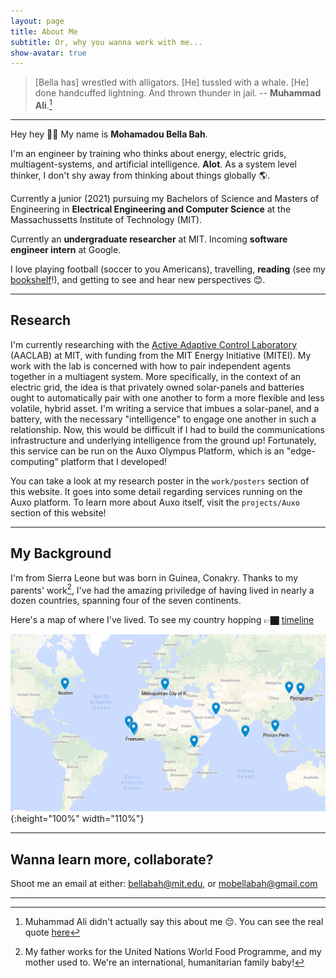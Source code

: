 ```yaml
---
layout: page
title: About Me
subtitle: Or, why you wanna work with me...
show-avatar: true
--- 
```

  
<link href="/../../wave.css" rel="stylesheet" type="text/css" />

> [Bella has] wrestled with alligators. [He] tussled with a whale. [He] done handcuffed lightning. And thrown thunder in jail. -- **Muhammad Ali**.[^1]

---

Hey hey <span class="wave">👋🏿</span> My name is **Mohamadou Bella Bah**.  

I'm an engineer by training who thinks about energy, electric grids, multiagent-systems, and artificial intelligence. **Alot**. As a system level thinker, I don't shy away from thinking about things globally 🌎. 

<p class="about-text">
<span class="fa fa-graduation-cap about-icon"></span>
Currently a junior (2021) pursuing my Bachelors of Science and Masters of Engineering in <strong>Electrical Engineering and Computer Science</strong> at the Massachussetts Institute of Technology (MIT). 
</p>

<p class="about-text">
<span class="fa fa-briefcase about-icon"></span>
Currently an <strong>undergraduate researcher</strong> at MIT. Incoming <strong>software engineer intern</strong> at Google. 
</p>

<p class="about-text">
<span class="fa fa-heart about-icon"></span>
I love playing football (soccer to you Americans), travelling, <strong>reading</strong> (see my <a href="https://www.bellabah.com/pages/bookshelf">bookshelf</a>!), and getting to see and hear new perspectives 😊.</p>

---

## Research
I'm currently researching with the [Active Adaptive Control Laboratory](http://aaclab.mit.edu) (AACLAB) at MIT, with funding from the MIT Energy Initiative (MITEI). My work with the lab is concerned with how to pair independent agents together in a multiagent system. More specifically, in the context of an electric grid, the idea is that privately owned solar-panels and batteries ought to automatically pair with one another to form a more flexible and less volatile, hybrid asset. I'm writing a service that imbues a solar-panel, and a battery, with the necessary "intelligence" to engage one another in such a relationship. Now, this would be difficult if I had to build the communications infrastructure and underlying intelligence from the ground up! Fortunately, this service can be run on the Auxo Olympus Platform, which is an "edge-computing" platform that I developed! 


You can take a look at my research poster in the `work/posters` section of this website. It goes into some detail regarding services running on the Auxo platform. To learn more about Auxo itself, visit the `projects/Auxo` section of this website! 

---

## My Background

I'm from Sierra Leone but was born in Guinea, Conakry. Thanks to my parents' work[^2], I've had the amazing priviledge of having lived in nearly a dozen countries, spanning four of the seven continents. 

Here's a map of where I've lived. To see my country hopping 👉🏿 [timeline](https://www.bellabah.com/pages/timeline/timeline.html)

![image](/img/world_map.png){:height="100%" width="110%"}

---

## Wanna learn more, collaborate? 

Shoot me an email at either: <bellabah@mit.edu>, or <mobellabah@gmail.com>

---

[^1]: Muhammad Ali didn't actually say this about me 😔. You can see the real quote [here](https://www.goodreads.com/quotes/440864-i-ve-wrestled-with-alligators-i-ve-tussled-with-a-whale-i)
[^2]: My father works for the United Nations World Food Programme, and my mother used to. We're an international, humanitarian family baby!